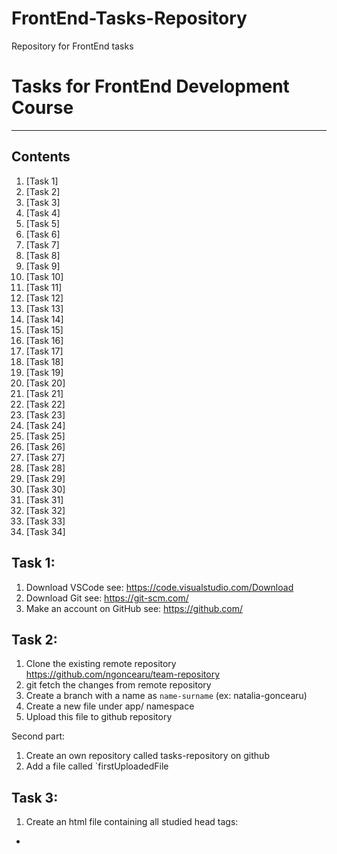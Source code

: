 # FrontEnd-Tasks-Repository
Repository for FrontEnd tasks

# Tasks for FrontEnd Development Course
***

## Contents
1. [Task 1]
2. [Task 2]
3. [Task 3]
4. [Task 4]
5. [Task 5]
6. [Task 6]
7. [Task 7]
8. [Task 8]
9. [Task 9]
10. [Task 10]
11. [Task 11]
12. [Task 12]
13. [Task 13]
14. [Task 14]
15. [Task 15]
16. [Task 16]
17. [Task 17]
18. [Task 18]
19. [Task 19]
20. [Task 20]
21. [Task 21]
22. [Task 22]
23. [Task 23]
24. [Task 24]
25. [Task 25]
26. [Task 26]
27. [Task 27]
28. [Task 28]
29. [Task 29]
30. [Task 30]
31. [Task 31]
32. [Task 32]
33. [Task 33]
34. [Task 34]


## Task 1:
1. Download VSCode                      see: https://code.visualstudio.com/Download
2. Download Git                         see: https://git-scm.com/
3. Make an account on GitHub            see: https://github.com/

## Task 2:
1. Clone the existing remote repository https://github.com/ngoncearu/team-repository
2. git fetch the changes from remote repository
3. Create a branch with a name as `name-surname` (ex: natalia-goncearu)
4. Create a new file under app/ namespace
5. Upload this file to github repository

Second part: 
1. Create an own repository called tasks-repository on github
2. Add a file called `firstUploadedFile

## Task 3:
1. Create an html file containing all studied head tags:
* <script>, <base>, <link>, <style>, <meta>, <title>. 
2. Push this file to your private github repository.

## Task 4:
1. Add to the existing html document containing <head></head> tag - the body tag. Insert into body:
- 3 blocks with colors as images - at your discretion. Next to each image put the color name. When I would move the mouse over the picture I wanna see some additional information about the color.
- add all headings ordered from the last important to the most important
one
- the document has to contains 5 comments.
2. To create an .html file containing following tags:
![elements](4.1.jpg)
3. Readme.md file with done execises.
  
## Task 5: 
1. Create a document.html file which should contains minimum all this elements:
![document](5.png)
2. create a file ordered.html. Set the title and a top level heading to Ordered List. Create an ordered list with 7 or more related items of your choosing. Put a second level heading above the list with text describing what types of items the list contains.
3. create a file unordered.html. Set the title and a top level heading to Unordered List. Create an unordered list with five or more related items of your choosing. Put a second level heading above the list with text describing what types of items the list contains.
4. Create a file description.html. Set the title and a top level heading to Description List. Create a descriptions list with descriptions of the following HTML terms:
1) HTML
2) HTML element
3) HTML tag
4) HTML attribute
5) HTML comment

Put a second level heading above the description list with HTML Terms as text.

## Task 6:
1. create a file table.html and set the title and a top level heading to Table I. Use what you've learned in this lesson to produce the following table(**) inside the new document:
![table](6.1.png)

2. Create a form with minimum fields those shown in the image.
- 3 fields should be required
- 1 field should be readonly with some default data
- add password field with minimum 8 characters
- all fields should have placeholder
- add reset button
- add file input which will accept only images
![form](6.2.png)
                                        
## Task 7: 
1. Create a new html file containing a table (at your discretion). Style the file with internal css style. You should use all type of selectors which you know.
2. Create a new html file containing a nested list. Create a new .css file calles listStyle.css. Add styles to the list and import it as external style css. example of styling: text-size, text-font, background-color, border, text-align, color…

## Task 8:
1. Create an ordered list with icons. In order to do it you should have:
- an ordered list
- with the pseudo elements studied replace `default` bullet with a content you choose (emoji, image, text, etc.)       
  example: https://unicode.org/emoji/charts/full-emoji-list.html

2. Create a form with: name, email, url, password, gender. When the input is active the border color should be red and while entering text should be pink. 

## Task 9:
1. Add a file with a table. The table should contains min 5 colors with 3 possibile shades of them. Style each cell with a shade with different colors unit. The first one - with the color name, second one - hex and third one rgb/rgba.
![table](9.1.png)
  
## Task 10:
1. Add a file called boxModel.html. The body should contains a box with:
  ● A 5px, black, dotted border. 
  ● A top margin of 20px. 
  ● A right margin of 1em. 
  ● A bottom margin of 40px. 
  ● A left margin of 2em. 
  ● Padding on all sides of 1em. 
  The body should contains another box styled as you want. Apply the box-sizing properties to both boxes and see the difference on them.

2. Add a new file where you will add at least 3 images. The content should be displayed as you want but you should use the model box components. 
  Add a border and try to use as many properties as you want. Add some background color around images and try to use as many background
  properties as you want.

## Task 11:
1. Add a new file. The file should contains 9 blocks. Each block should contains a quoate. Display in different ways each quote and style it. Examples:
![quotes](11.0.png)
            
## Task 12:
1. ![task1](12.1.png)
2. ![task2](12.2.png)

## Task 13:
1. Add a sidebar and main content floated next to each other with a cleared footer. Make sure the header contains logo and navigation. Let’s use here floats, display property with list and table options and add some content inside boxes. (a list, a table, etc.)
![display, float](13.0.png)

## Task 14:
1. Let’s create a new responsive layout page with flexbox.
![quotes](11.0.png)

## Task 15:
1. Create 9 different files with grid containers with the following layouts:
![grid](15.0.png)

## Task 16:
1. Create a simple calculator as on picture with HTML and CSS.
2. Add effects on hover when passing over the numbers.
![calculator](16.0.png)

## Task 17:
Let’s create our first js program. Let’s write ‘Hello, World!’ using:
![jsMethods](app/images/jsMethods.png)

## Task 18: 
1. Temperature converter:
● Store a celsius temperature into a variable.
● Convert it to fahrenheit and output "nn°C is nn°F".
● Now store a fahrenheit temperature into a variable.
● Convert it to celsius and output "nn°F is nn°C."
![TConverter](app/images/task18/tConverter.png)
2.
![variablesForMars](app/images/task18/variablesForMars.png)
1. Declare and assign a variable for each item in the list.
2. For each variable you declared use the typeof operator to print its type to the console, one item per line.
3. We need to determine how many days it will take to reach Mars.
a) Create and assign a miles to Mars variable. You can get the miles to Mars by multiplying the
distance to Mars in kilometers by the miles per kilometer.
b) Next, we need a variable to hold the hours it would take to get to Mars. To get the hours, you
need to divide the miles to Mars by the shuttle's speed.
c) Finally, declare a variable and assign it the value of days to Mars. In order to get the days it will
take to reach Mars, you need to divide the hours it will take to reach Mars by 24.
4. Using variables from above, print to the screen a sentence that says "_____ will take ___ days to reach Mars." Fill in the blanks with the shuttle name and the calculated time.

## Task 19:
1. Give the difference between a given number.
Write a JavaScript program to get the difference between a given number and 13, if the number is greater than 13 return double the absolute difference ((n - 13) *2)
2. Check two given integers, whether one is positive and another one is negative.
Write a JavaScript program to check from two given integers, whether one is positive and another one is negative. (primim 2 parametri și verificam daca cel puțin unul din parametri este negativ).
3. Calculate multiplication and division of two numbers.
Write a JavaScript program to calculate multiplication and division of two numbers (input from user).
![task19](app/images/task19/task19.png)
  
## Task 20:
1. Write a program to find the types of an angle. Types of angles:
• Acute angle: An angle between 0 and 90 degrees.
• Right angle: An 90 degree angle.
• Obtuse angle: An angle between 90 and 180 degrees.
• Straight angle: A 180 degree angle.

![angles](app/images/task20/angles.png)

2. Write a JavaScript function which accepts an argument and returns the type.
![primitive Type](app/images/task20/primitiveType.png)

3. Write a function which takes an argument. The argument should be a country abbreviation. Based on the abbreviation return the phone prefix! Should be minimum 10 countries.
https://www.nationsonline.org/oneworld/country_code_list.htm
  
Task-21_JavaScript_Arrays
## Task 21:
1. Write a simple JavaScript program which will receive as first parameter an array and as second parameter a separator and will return a string.
2. Write a JavaScript function that if will receive a number as argument will return the reverse of it. For example: 345 => 543 and if will receive as argument a string will 
  return this string with letters ordered by alphabetical order. Ex: ‘anb’ => ‘abn’

Task-22_JavaScript_Arrays_Continue
## Task 22:

1. Write a program which will receive as an argument an array of data containing also duplicated values and will return an array of uniques values. As result we should also show the most frequent item from initial array. (ex: [1, 4, 5, 1, 5, 1] => [1, 4, 5] ‘most frequent is 1’)
2. Write a program which will receive as argument an array of numbers and will return the minimum and the maximum numbers from it.
3. Write a program in which user will add value from input and they will create an array with entered values. On display click we should see every element position and value as in the image below: (you can enter any type of data, not just numbers)

![addDisplay](app/images/task22/addDisplay.png)
